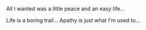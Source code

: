 All I wanted was a little peace and an easy life...

Life is a boring trail... Apathy is just what I'm used to...

<!---
- 👋 Hi, I’m @PuiKey
- 👀 I’m interested in gaming.
- 🌱 I’m currently learning C, C++.
- 💞️ I’m looking to collaborate on AI Projects
- 📫 How to not reach me. 
-->

<!---
PuiKey/PuiKey is a ✨ special ✨ repository because its `README.md` (this file) appears on your GitHub profile.
You can click the Preview link to take a look at your changes.
--->
